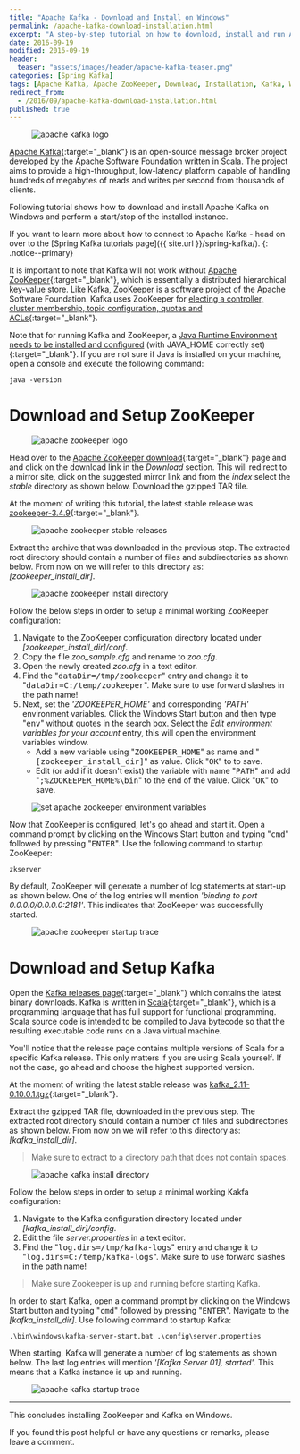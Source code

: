 ```yaml
---
title: "Apache Kafka - Download and Install on Windows"
permalink: /apache-kafka-download-installation.html
excerpt: "A step-by-step tutorial on how to download, install and run Apache Kafka on Windows."
date: 2016-09-19
modified: 2016-09-19
header:
  teaser: "assets/images/header/apache-kafka-teaser.png"
categories: [Spring Kafka]
tags: [Apache Kafka, Apache ZooKeeper, Download, Installation, Kafka, Windows, ZooKeeper]
redirect_from:
  - /2016/09/apache-kafka-download-installation.html
published: true
---
```


<figure>
    <img src="{{ site.url }}/assets/images/logo/apache-kafka-logo.png" alt="apache kafka logo" class="logo">
</figure>

[Apache Kafka](http://kafka.apache.org/){:target="_blank"} is an open-source message broker project developed by the Apache Software Foundation written in Scala. The project aims to provide a high-throughput, low-latency platform capable of handling hundreds of megabytes of reads and writes per second from thousands of clients.

Following tutorial shows how to download and install Apache Kafka on Windows and perform a start/stop of the installed instance.

If you want to learn more about how to connect to Apache Kafka - head on over to the [Spring Kafka tutorials page]({{ site.url }}/spring-kafka/).
{: .notice--primary}

It is important to note that Kafka will not work without [Apache ZooKeeper](https://zookeeper.apache.org/){:target="_blank"}, which is essentially a distributed hierarchical key-value store. Like Kafka, ZooKeeper is a software project of the Apache Software Foundation. Kafka uses ZooKeeper for [electing a controller, cluster membership, topic configuration, quotas and ACLs](https://www.quora.com/What-is-the-actual-role-of-ZooKeeper-in-Kafka){:target="_blank"}.

Note that for running Kafka and ZooKeeper, a [Java Runtime Environment needs to be installed and configured](http://www.oracle.com/technetwork/java/javase/downloads/index.html) (with JAVA_HOME correctly set){:target="_blank"}. If you are not sure if Java is installed on your machine, open a console and execute the following command:

``` plaintext
java -version
```

# Download and Setup ZooKeeper

<figure>
    <img src="{{ site.url }}/assets/images/logos/apache-zookeeper-logo.jpg" alt="apache zookeeper logo">
</figure>

Head over to the [Apache ZooKeeper download](https://zookeeper.apache.org/releases.html){:target="_blank"} page and and click on the download link in the <var>Download</var> section. This will redirect to a mirror site, click on the suggested mirror link and from the <var>index</var> select the <var>stable</var> directory as shown below. Download the gzipped TAR file.

At the moment of writing this tutorial, the latest stable release was [zookeeper-3.4.9](http://www-us.apache.org/dist/zookeeper/stable/){:target="_blank"}.

<figure>
    <img src="{{ site.url }}/assets/images/spring-kafka/apache-zookeeper-stable-releases.png" alt="apache zookeeper stable releases">
</figure>

Extract the archive that was downloaded in the previous step. The extracted root directory should contain a number of files and subdirectories as shown below. From now on we will refer to this directory as: <var>[zookeeper_install_dir]</var>.

<figure>
    <img src="{{ site.url }}/assets/images/spring-kafka/apache-zookeeper-install-directory.png" alt="apache zookeeper install directory">
</figure>

Follow the below steps in order to setup a minimal working ZooKeeper configuration:
1. Navigate to the ZooKeeper configuration directory located under <var>[zookeeper_install_dir]/conf</var>.
2. Copy the file <var>zoo_sample.cfg</var> and rename to <var>zoo.cfg</var>.
3. Open the newly created <var>zoo.cfg</var> in a text editor.
4. Find the "<kbd>dataDir=/tmp/zookeeper</kbd>" entry and change it to "<kbd>dataDir=C:/temp/zookeeper</kbd>". Make sure to use forward slashes in the path name!
5. Next, set the <var>'ZOOKEEPER_HOME'</var> and corresponding <var>'PATH'</var> environment variables. Click the Windows Start button and then type "<kbd>env</kbd>" without quotes in the search box. Select the <var>Edit environment variables for your account</var> entry, this will open the environment variables window. 
    * Add a new variable using "<kbd>ZOOKEEPER_HOME</kbd>" as name and "<kbd>[zookeeper_install_dir]</kbd>" as value. Click "<kbd>OK</kbd>" to to save.
    * Edit (or add if it doesn't exist) the variable with name "<kbd>PATH</kbd>" and add "<kbd>;%ZOOKEEPER_HOME%\bin</kbd>" to the end of the value. Click "<kbd>OK</kbd>" to save.

<figure>
    <img src="{{ site.url }}/assets/images/spring-kafka/set-apache-zookeeper-environment-variables.png" alt="set apache zookeeper environment variables">
</figure>

Now that ZooKeeper is configured, let's go ahead and start it. Open a command prompt by clicking on the Windows Start button and typing "<kbd>cmd</kbd>" followed by pressing "<kbd>ENTER</kbd>". Use the following command to startup ZooKeeper:

``` plaintext
zkserver
```

By default, ZooKeeper will generate a number of log statements at start-up as shown below. One of the log entries will mention <var>'binding to port 0.0.0.0/0.0.0.0:2181'</var>. This indicates that ZooKeeper was successfully started.

<figure>
    <img src="{{ site.url }}/assets/images/spring-kafka/apache-zookeeper-startup-trace.png" alt="apache zookeeper startup trace">
</figure>

# Download and Setup Kafka

Open the [Kafka releases page](http://kafka.apache.org/downloads.html){:target="_blank"} which contains the latest binary downloads. Kafka is written in [Scala](https://www.scala-lang.org/){:target="_blank"}, which is a programming language that has full support for functional programming. Scala source code is intended to be compiled to Java bytecode so that the resulting executable code runs on a Java virtual machine.

You'll notice that the release page contains multiple versions of Scala for a specific Kafka release. This only matters if you are using Scala yourself. If not the case, go ahead and choose the highest supported version.

At the moment of writing the latest stable release was [kafka_2.11-0.10.0.1.tgz](https://www.apache.org/dyn/closer.cgi?path=/kafka/0.10.0.1/kafka_2.11-0.10.0.1.tgz){:target="_blank"}.

Extract the gzipped TAR file, downloaded in the previous step. The extracted root directory should contain a number of files and subdirectories as shown below. From now on we will refer to this directory as: <var>[kafka_install_dir]</var>.

> Make sure to extract to a directory path that does not contain spaces.

<figure>
    <img src="{{ site.url }}/assets/images/spring-kafka/apache-kafka-install-directory.png" alt="apache kafka install directory">
</figure>

Follow the below steps in order to setup a minimal working Kakfa configuration: 
1. Navigate to the Kafka configuration directory located under <var>[kafka_install_dir]/config</var>.
2. Edit the file <var>server.properties</var> in a text editor.
3. Find the "<kbd>log.dirs=/tmp/kafka-logs</kbd>" entry and change it to "<kbd>log.dirs=C:/temp/kafka-logs</kbd>". Make sure to use forward slashes in the path name!

> Make sure Zookeeper is up and running before starting Kafka.

In order to start Kafka, open a command prompt by clicking on the Windows Start button and typing "<kbd>cmd</kbd>" followed by pressing "<kbd>ENTER</kbd>". Navigate to the <var>[kafka_install_dir]</var>. Use following command to startup Kafka:

``` plaintext
.\bin\windows\kafka-server-start.bat .\config\server.properties
```

When starting, Kafka will generate a number of log statements as shown below. The last log entries will mention <var>'[Kafka Server 01], started'</var>. This means that a Kafka instance is up and running.

<figure>
    <img src="{{ site.url }}/assets/images/spring-kafka/apache-kafka-startup-trace.png" alt="apache kafka startup trace">
</figure>

---

This concludes installing ZooKeeper and Kafka on Windows.

If you found this post helpful or have any questions or remarks, please leave a comment.
